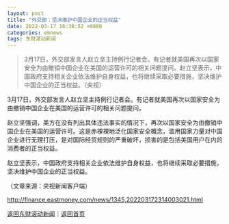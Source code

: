 ```yaml
---
layout: post
title: "外交部：坚决维护中国企业的正当权益"
date: 2022-03-17 16:38:52 +0800
categories: emnews
tags: 东财滚动新闻
---
```

> 3月17日，外交部发言人赵立坚主持例行记者会。有记者就美国再次以国家安全为由撤销中国企业在美国的运营许可的相关问题提问。赵立坚表示，中国政府支持相关企业依法维护自身权益，也将继续采取必要措施，坚决维护中国企业的正当权益。（央视）

<p>3月17日，外交部发言人赵立坚主持例行记者会。有记者就美国再次以国家安全为由撤销中国企业在美国的运营许可的相关问题提问。</p><p>赵立坚强调，美方在没有列出具体违法事实的情况下，再次以国家安全为由撤销中国企业在美国的运营许可。这是赤裸裸地泛化国家安全概念，滥用国家力量对中国企业进行无理打压，是对国际经贸规则的严重破坏，损害的是包括美国用户在内的消费者的正当权益。</p><p>赵立坚表示，中国政府支持相关企业依法维护自身权益，也将继续采取必要措施，坚决维护中国企业的正当权益。</p><p class="em_media">（文章来源：央视新闻客户端）</p>

<http://finance.eastmoney.com/news/1345,202203172314003021.html>

[返回东财滚动新闻](//finews.withounder.com/emnews/)｜[返回首页](//finews.withounder.com/)